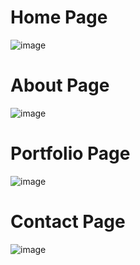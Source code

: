 # Home Page
![image](https://github.com/ankita459/Portfolio-webpage-using-IML-CSS-Javascript-and-Bootstrap/assets/92936521/700f161d-a099-4ac0-855e-0d7256aa1ffa)

# About Page
![image](https://github.com/ankita459/Portfolio-webpage-using-IML-CSS-Javascript-and-Bootstrap/assets/92936521/8a8edd0d-0fd2-4682-9a85-a61371eeda02)

# Portfolio Page
![image](https://github.com/ankita459/Portfolio-webpage-using-IML-CSS-Javascript-and-Bootstrap/assets/92936521/9246ec5d-d199-4197-8a8e-aaa9f42a16c5)

# Contact Page
![image](https://github.com/ankita459/Portfolio-webpage-using-IML-CSS-Javascript-and-Bootstrap/assets/92936521/044fa0e1-2db1-483b-b862-fc672c3efe68)
